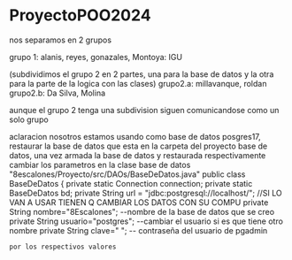 # ProyectoPOO2024


nos separamos en 2 grupos

grupo 1: alanis, reyes, gonazales, Montoya: IGU

(subdividimos el grupo 2 en 2 partes, una para la base de datos y la otra para la parte de la logica con las clases)
grupo2.a: millavanque, roldan
grupo2.b: Da Silva, Molina

aunque el grupo 2 tenga una subdivision siguen comunicandose como un solo grupo


aclaracion nosotros estamos usando como base de datos posgres17, restaurar la base de datos que esta en la carpeta del proyecto base de datos, una vez armada la base de datos y restaurada respectivamente cambiar los parametros en la clase base de datos "8escalones/Proyecto/src/DAOs/BaseDeDatos.java"
public class BaseDeDatos {
    private static Connection connection;
    private static BaseDeDatos bd;
    private String url = "jdbc:postgresql://localhost/"; //SI LO VAN A USAR TIENEN Q CAMBIAR LOS DATOS CON SU COMPU
    private String nombre="8Escalones"; --nombre de la base de datos que se creo
    private String usuario="postgres"; --cambiar el usuario si es que tiene otro nombre
    private String clave="   "; -- contraseña del usuario de pgadmin

    por los respectivos valores
